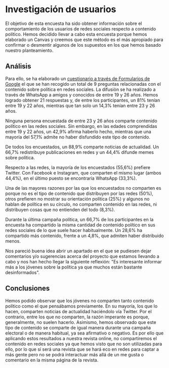 # Investigación de usuarios

El objetivo de esta encuesta ha sido obtener información sobre el comportamiento de los usuarios de redes sociales respecto a contenido político. Hemos decidido llevar a cabo esta encuesta porque hemos elaborado un Canvas y creemos que este método es el más apropiado para confirmar o desmentir algunos de los supuestos en los que hemos basado nuestro planteamiento.

## Análisis

Para ello, se ha elaborado un  [cuestionario a través de Formularios de Google](https://docs.google.com/forms/d/1shirAehow24ilfxtNKVFGYyg_y-8nyjPme4YTeCUiD4/edit) el que se han recogido un total de 9 preguntas relacionadas con el contenido sobre política en redes sociales. La difusiòn se ha realizado a través de WhatsApp a amigos y conocidos de entre 19 y 26 años. Hemos logrado obtener 21 respuestas y, de entre los participantes, un 81% tenían entre 19 y 22 años, mientras que tan solo un 14,3% tenían entre 23 y 26 años.

Ninguna persona encuestada de entre 23 y 26 años comparte contenido político en las redes sociales. Sin embargo, en las edades comprendidas entre 19 y 22 años, un 42,9% afirma haberlo hecho, mientras que una mayoría del 57,1% admite no haber disfundido este tipo de contenido.

De todos los encuestados, un 88,9% comparte noticias de actualidad. Un 66,7% redistribuye publicaciones en redes y un 44,4% difunde memes sobre política.

Respecto a las redes, la mayoría de los encuestados (55,6%) prefiere Twitter. Con Facebook e Instagram, que comparten el mismo lugar (ambos 44,4%), en el último puesto se encontraría WhatsApp (33,3%).

Una de las mayores razones por las que los encuestados no comparten es porque no es el tipo de contenido que distribuyen por las redes (50%), otros prefieren no mostrar su orientación política (25%) y algunos no hablan de política en su círculo, no comparten contenido en las redes, ni distribuyen cosas que no entienden del todo (8,3%).

Durante la última campaña política, un 66,7% de los participantes en la encuesta ha compartido la misma cantidad de contenido político en sus redes sociales de lo que suele hacer habitualmente. Un 28,6% ha compartido más contenido, frente a un 4,8%, que admiten haber distribuido menos.

Nos pareció buena idea abrir un apartado en el que se pudiesen dejar comentarios y/o sugerencias acerca del proyecto que estamos llevando a cabo y nos han hecho llegar la siguiente reflexión: "Es interesante informar más a los jóvenes sobre la política ya que muchos están bastante desinformados".

## Conclusiones

Hemos podido observar que los jóvenes no comparten tanto contenido político como el que pensábamos previamente. En su mayoría, los que lo hacen, comparten noticias de actualidad haciéndolo vía Twitter. Por el contrario, entre los que no comparten, la razón imperante es porque, generalmente, no suelen hacerlo. Asimismo, hemos observado que este tipo de contenido se comparte de igual manera durante una campaña electoral o de manera habitual, ya sea afirmativo o negativo. Es por ello que aplicando estos resultados a nuestra revista online, no compartiremos el contenido en redes sociales ya que hemos visto que no son utilizadas para ello, por lo que sí será una revista que se hará eco en redes para captar a más gente pero no se podrá interactuar más allá de un me gusta o comentario en la misma página de la revista. 

